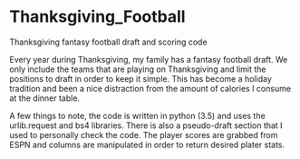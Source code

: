 # Thanksgiving_Football
Thanksgiving fantasy football draft and scoring code

Every year during Thanksgiving, my family has a fantasy football draft. We only include the teams that are playing on Thanksgiving and limit the positions to draft in order to keep it simple. This has become a holiday tradition and been a nice distraction from the amount of calories I consume at the dinner table.

A few things to note, the code is written in python (3.5) and uses the urlib.request and bs4 libraries. There is also a pseudo-draft section that I used to personally check the code. The player scores are grabbed from ESPN and columns are manipulated in order to return desired plater stats.
